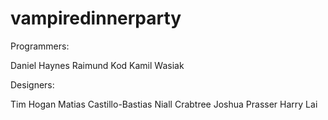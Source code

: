 # vampiredinnerparty

Programmers:

Daniel Haynes
Raimund Kod
Kamil Wasiak

Designers:

Tim Hogan
Matias Castillo-Bastias
Niall Crabtree
Joshua Prasser
Harry Lai
